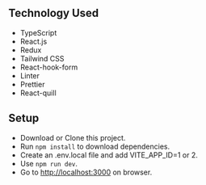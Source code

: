 ## Technology Used

- TypeScript
- React.js
- Redux
- Tailwind CSS
- React-hook-form
- Linter
- Prettier
- React-quill


## Setup

- Download or Clone this project.
- Run `npm install` to download dependencies.
- Create an .env.local file and add  VITE_APP_ID=1 or 2.
- Use `npm run dev`.
- Go to [http://localhost:3000](http://localhost:3000) on browser.